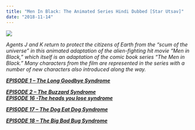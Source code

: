 ```yaml
---
title: "Men In Black: The Animated Series Hindi Dubbed [Star Utsav]"
date: "2018-11-14"
---
```


[![](https://2.bp.blogspot.com/-0PQg5mSWZO8/W-q4RRb7dpI/AAAAAAAAB4Q/tX-JFfbrJjo6Adyd8btVlu06_63Wu_HiwCLcBGAs/s400/Moth432.png)](https://2.bp.blogspot.com/-0PQg5mSWZO8/W-q4RRb7dpI/AAAAAAAAB4Q/tX-JFfbrJjo6Adyd8btVlu06_63Wu_HiwCLcBGAs/s1600/Moth432.png)

_Agents J and K return to protect the citizens of Earth from the “scum of the universe” in this animated adaptation of the alien-fighting hit movie “Men in Black,” which itself is an adaptation of the comic book series “The Men in Black.” Many characters from the film are represented in the series with a number of new characters also introduced along the way._  

_**[EPISODE 1 – The Long Goodbye Syndrome](http://mondoagram.com/1bTy)**_

_**[EPISODE 2 – The Buzzard Syndrome](http://mondoagram.com/1bXV)**_  
_**[EPISODE 16 -The heads you lose syndrome](http://mondoagram.com/1WXB)**_

_**[EPISODE 17 – The Dog Eat Dog Syndrome](http://mondoagram.com/1Z68)**_

_**[EPISODE 18 – The Big Bad Bug Syndrome](http://mondoagram.com/1Z9L)**_
